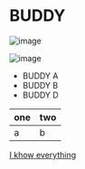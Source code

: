 # BUDDY

![image](http://static.dnaindia.com/sites/default/files/styles/half/public/2016/04/02/444652-google-photos-emoji-google-image-search-using-emoji-coolkengzz-shutterstock.jpg?itok=b1lBccFF)

![image](https://stepupandlive.files.wordpress.com/2014/09/3d-animated-frog-image.jpg)

- BUDDY A
- BUDDY B
- BUDDY D



|one|two|
|---|---|
|a  |b  |

[I khow everything](https://www.google.co.th)

